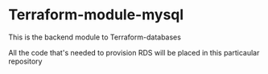 # Terraform-module-mysql

This is the backend module to Terraform-databases

All the code that's needed to provision RDS will be placed in this particaular repository
